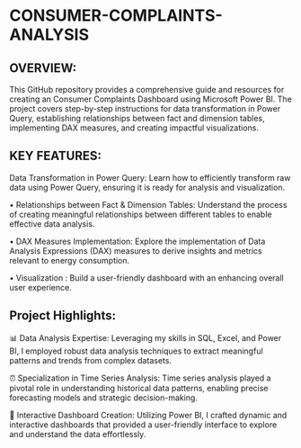 # CONSUMER-COMPLAINTS-ANALYSIS

## OVERVIEW:

This GitHub repository provides a comprehensive guide and resources for creating an Consumer Complaints Dashboard using Microsoft Power BI. The project covers step-by-step instructions for data transformation in Power Query, establishing relationships between fact and dimension tables, implementing DAX measures, and creating impactful visualizations.


## KEY FEATURES:

Data Transformation in Power Query: Learn how to efficiently transform raw data using Power Query, ensuring it is ready for analysis and visualization.

•	Relationships between Fact & Dimension Tables: Understand the process of creating meaningful relationships between different tables to enable effective data analysis.

•	DAX Measures Implementation: Explore the implementation of Data Analysis Expressions (DAX) measures to derive insights and metrics relevant to energy consumption.

•	Visualization : Build a user-friendly dashboard with an enhancing overall user experience.

## Project Highlights:

📊 Data Analysis Expertise: Leveraging my skills in SQL, Excel, and Power BI, I employed robust data analysis techniques to extract meaningful patterns and trends from complex datasets.

⏰ Specialization in Time Series Analysis: Time series analysis played a pivotal role in understanding historical data patterns, enabling precise forecasting models and strategic decision-making.

🚀 Interactive Dashboard Creation: Utilizing Power BI, I crafted dynamic and interactive dashboards that provided a user-friendly interface to explore and understand the data effortlessly.
